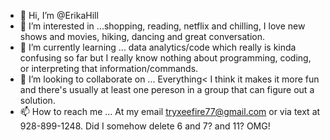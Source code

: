 - 👋 Hi, I’m @ErikaHill
- 👀 I’m interested in ...shopping, reading, netflix and chilling, I love new shows and movies, hiking, dancing and great conversation.
- 🌱 I’m currently learning ... data analytics/code which really is kinda confusing so far but I really know nothing about programming, coding, or interpreting that information/commands.
- 💞️ I’m looking to collaborate on ... Everything< I think it makes it more fun and there's usually at least one pereson in a group that can figure out a solution.
- 📫 How to reach me ... At my email tryxeefire77@gmail.com or via text at 928-899-1248.
Did I somehow delete 6 and 7? and 11? OMG!
<!---
ErikaHill/ErikaHill is a ✨ special ✨ repository because its `README.md` (this file) appears on your GitHub profile.
You can click the Preview link to take a look at your changes.
--->
